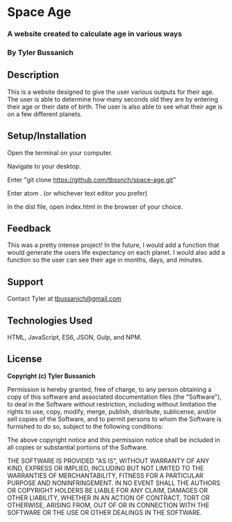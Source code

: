 # Space Age
### A website created to calculate age in various ways
### **By Tyler Bussanich**

## Description

This is a website designed to give the user various outputs for their age. The user is able to determine how many seconds old they are by entering their age or their date of birth. The user is also able to see what their age is on a few different planets.

## Setup/Installation

Open the terminal on your computer.

Navigate to your desktop.

Enter "git clone https://github.com/tbssnch/space-age.git"

Enter atom . (or whichever text editor you prefer)

In the dist file, open index.html in the browser of your choice.

## Feedback

This was a pretty intense project! In the future, I would add a function that would generate the users life expectancy on each planet. I would also add a function so the user can see their age in months, days, and minutes.

## Support

Contact Tyler at tbussanich@gmail.com

## Technologies Used

HTML, JavaScript, ES6, JSON, Gulp, and NPM.


## License

**Copyright (c) Tyler Bussanich**

Permission is hereby granted, free of charge, to any person obtaining a copy
of this software and associated documentation files (the "Software"), to deal
in the Software without restriction, including without limitation the rights
to use, copy, modify, merge, publish, distribute, sublicense, and/or sell
copies of the Software, and to permit persons to whom the Software is
furnished to do so, subject to the following conditions:

The above copyright notice and this permission notice shall be included in all
copies or substantial portions of the Software.

THE SOFTWARE IS PROVIDED "AS IS", WITHOUT WARRANTY OF ANY KIND, EXPRESS OR
IMPLIED, INCLUDING BUT NOT LIMITED TO THE WARRANTIES OF MERCHANTABILITY,
FITNESS FOR A PARTICULAR PURPOSE AND NONINFRINGEMENT. IN NO EVENT SHALL THE
AUTHORS OR COPYRIGHT HOLDERS BE LIABLE FOR ANY CLAIM, DAMAGES OR OTHER
LIABILITY, WHETHER IN AN ACTION OF CONTRACT, TORT OR OTHERWISE, ARISING FROM,
OUT OF OR IN CONNECTION WITH THE SOFTWARE OR THE USE OR OTHER DEALINGS IN THE
SOFTWARE.
